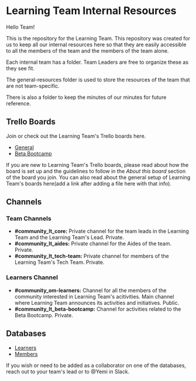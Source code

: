 # Learning Team Internal Resources

Hello Team!

This is the repository for the Learning Team. This repository was created for us to keep all our internal resources here so that they are easily accessible to all the members of the team and the members of the team alone.

Each internal team has a folder. Team Leaders are free to organize these as they see fit.

The general-resources folder is used to store the resources of the team that are not team-specific.

There is also a folder to keep the minutes of our minutes for future reference.

## Trello Boards

Join or check out the Learning Team's Trello boards here.

* [General](https://trello.com/invite/b/wPV1hmRF/8ddb8564d9da6743ff68d4363a44a835/om-learning-team)
* [Beta Bootcamp](https://trello.com/invite/b/NijtzoRQ/f014e557c8b2d036741b67bd2ccc40ae/bootcamp-beta)

If you are new to Learning Team's Trello boards, please read about how the board is set up and the guidelines to follow in the *About this board* section of the board you join. You can also read about the general setup of Learning Team's boards here(add a link after adding a file here with that info).

## Channels

### Team Channels

* **#community_lt_core:** Private channel for the team leads in the Learning Team and the Learning Team's Lead. Private.
* **#community_lt_aides:** Private channel for the Aides of the team. Private.
* **#community_lt_tech-team:** Private channel for members of the Learning Team's Tech Team. Private.

### Learners Channel

* **#community_om-learners:** Channel for all the members of the community interested in Learning Team's acitivities. Main channel where Learning Team announces its activities and initiatives. Public.
* **#community_lt_beta-bootcamp:** Channel for activities related to the Beta Bootcamp. Private.


## Databases

* [Learners](https://airtable.com/shr5kzEqJ6DMFUdZo)
* [Members](https://airtable.com/shr5kzEqJ6DMFUdZo)

If you wish or need to be added as a collaborator on one of the databases, reach out to your team's lead or to @Yemi in Slack.

